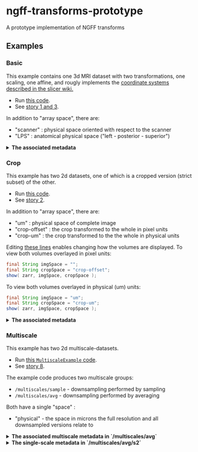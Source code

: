 # ngff-transforms-prototype
A prototype implementation of NGFF transforms

## Examples

### Basic

This example contains one 3d MRI dataset with two transformations, one scaling, one affine, and rougly implements the [coordinate systems described in the slicer wiki.](https://www.slicer.org/wiki/Coordinate_systems#Introduction)

* Run [this code](https://github.com/bogovicj/ngff-transforms-prototype/blob/main/src/main/java/org/janelia/saalfeldlab/ngff/examples/BasicExample.java).
* See [story 1 and 3](https://github.com/ome/ngff/issues/84#issue-1116712463).

In addition to "array space", there are:

* "scanner" : physical space oriented with respect to the scanner
* "LPS" : anatomical physical space ("left - posterior - superior")

<details>
<summary><b>The associated metadata</b></summary>

```json
{                                                                                                                                                                                                          
  "spaces": [
    {   
      "name": "scanner",
      "axes": [
        { "type": "space", "label": "x", "unit": "millimeter", "discrete": false },
        { "type": "space", "label": "y", "unit": "millimeter", "discrete": false },
        { "type": "space", "label": "z", "unit": "millimeter", "discrete": false }
      ]   
    },  
    {   
      "name": "LPS",
      "axes": [
        { "type": "space", "label": "LR", "unit": "millimeter", "discrete": false },
        { "type": "space", "label": "AP", "unit": "millimeter", "discrete": false },
        { "type": "space", "label": "IP", "unit": "millimeter", "discrete": false }
      ]   
    }   
  ],  
  "transformations": [
    {   
      "scale": [ 0.8, 0.8, 2.2 ],
      "type": "scale",
      "name": "to-mm",
      "input_space": "", 
      "output_space": "scanner"
    },  
    {   
      "affine": [ 0.9975, 0.0541, -0.0448, 0, -0.05185, 0.9974, 0.0507, 0, 0.04743, -0.04824, 0.99771, 0 ],
      "type": "affine",
      "name": "scanner-to-anatomical",
      "input_space": "scanner",
      "output_space": "LPS"
    }   
  ]
}
```
</details>

### Crop

This example has two 2d datasets, one of which is a cropped version (strict subset) of the other. 

* Run [this code](https://github.com/bogovicj/ngff-transforms-prototype/blob/main/src/main/java/org/janelia/saalfeldlab/ngff/examples/CropExample.java).
* See [story 2](https://github.com/ome/ngff/issues/84#issue-1116712463).

In addition to "array space", there are:
* "um" : physical space of complete image
* "crop-offset" : the crop transformed to the whole in pixel units
* "crop-um" : the crop  transformed to the the whole in physical units

Editing [these lines](https://github.com/bogovicj/ngff-transforms-prototype/blob/main/src/main/java/org/janelia/saalfeldlab/ngff/examples/CropExample.java#L67-L70) enables changing how the volumes are displayed. To view both volumes overlayed in pixel units:

```java
final String imgSpace = "";
final String cropSpace = "crop-offset";
show( zarr, imgSpace, cropSpace );
```

To view both volumes overlayed in physical (um) units:
```java
final String imgSpace = "um";
final String cropSpace = "crop-um";
show( zarr, imgSpace, cropSpace );
```


<details>
<summary><b>The associated metadata</b></summary>
  
```json
{
  "spaces": [
    {
      "name": "um",
      "axes": [
        { "type": "space", "label": "y", "unit": "micrometer", "discrete": false },
        { "type": "space", "label": "z", "unit": "micrometer", "discrete": false }
      ]
    },
    {
      "name": "crop-offset",
      "axes": [
        { "type": "space", "label": "cj", "unit": "pixels", "discrete": false },
        { "type": "space", "label": "ci", "unit": "pixels", "discrete": false }
      ]
    },
    {
      "name": "crop-um",
      "axes": [
        { "type": "space", "label": "cy", "unit": "micrometer", "discrete": false },
        { "type": "space", "label": "cz", "unit": "micrometer", "discrete": false }
      ]
    }
  ],
  "transformations": [
    {
      "scale": [ 2.2, 1.1 ],
      "type": "scale",
      "name": "to-um",
      "input_space": "",
      "output_space": "um"
    },
    {
      "scale": [ 2.2, 1.1 ],
      "type": "scale",
      "name": "crop-to-um",
      "input_space": "crop-offset",
      "output_space": "crop-um"
    },
    {
      "translation": [ 10, 12 ],
      "type": "translation",
      "name": "offset",
      "input_space": "",
      "output_space": "crop-offset"
    }
  ]
}
```
  
</details>

### Multiscale

This example has two 2d multiscale-datasets.

* Run [this `MultiscaleExample` code](https://github.com/bogovicj/ngff-transforms-prototype/blob/main/src/main/java/org/janelia/saalfeldlab/ngff/examples/MultiscaleExample.java).
* See [story 8](https://github.com/ome/ngff/issues/84#issuecomment-1026844181).

The example code produces two multiscale groups:
* `/multiscales/sample` - downsampling performed by sampling
* `/multiscales/avg`  - downsampling performed by averaging

Both have a single "space" : 
* "physical" - the space in microns the full resolution and all downsampled versions relate to

<details>
<summary><b>The associated multiscale metadata in `/multiscales/avg`</b></summary>

```json
  {
  "multiscales": [
    {
      "version": "0.5-prototype",
      "name": "ms_avg",
      "type": "averaging",
      "metadata": null,
      "datasets": [
        {
          "path": "/multiscales/avg/s0",
          "coordinateTransformations": [
            {
              "scale": [ 2.2, 3.3 ],
              "type": "scale",
              "name": "s0-to-physical",
              "input_space": "",
              "output_space": "physical"
            }
          ]
        },
        {
          "path": "/multiscales/avg/s1",
          "coordinateTransformations": [
            {
              "transformations": [
                { "scale": [ 4.4, 6.6 ], "type": "scale" },
                { "translation": [ 1.1, 1.65 ], "type": "translation" }
              ],
              "type": "sequence",
              "name": "s1-to-physical",
              "input_space": "",
              "output_space": "physical"
            }
          ]
        },
        {
          "path": "/multiscales/avg/s2",
          "coordinateTransformations": [
            {
              "transformations": [
                { "scale": [ 8.8, 13.2 ], "type": "scale" },
                { "translation": [ 3.3, 4.95 ], "type": "translation" }
              ],
              "type": "sequence",
              "name": "s2-to-physical",
              "input_space": "",
              "output_space": "physical"
            }
          ]
        }
      ],
      "spaces": [
        {
          "name": "physical",
          "axes": [
            { "type": "space", "label": "x", "unit": "um", "discrete": false },
            { "type": "space", "label": "y", "unit": "um", "discrete": false }
          ]
        }
      ]
    }
  ]
}
```
</details>
  
<details>
<summary><b>The single-scale metadata in `/multiscales/avg/s2`</b></summary>

```json
{
  "spaces": [
    {
      "name": "physical",
      "axes": [
        { "type": "space", "label": "x", "unit": "um", "discrete": false },
        { "type": "space", "label": "y", "unit": "um", "discrete": false }
      ]
    }
  ],
  "coordinateTransformations": [
    {
      "transformations": [
        { "scale": [ 8.8, 13.2 ], "type": "scale" },
        { "translation": [ 3.3, 4.95 ], "type": "translation", }
      ],
      "type": "sequence",
      "name": "s2-to-physical",
      "input_space": "",
      "output_space": "physical"
    }
  ]
}
```
</details>

